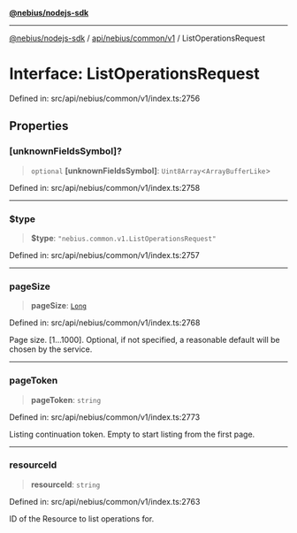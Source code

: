 [**@nebius/nodejs-sdk**](../../../../../README.md)

---

[@nebius/nodejs-sdk](../../../../../README.md) / [api/nebius/common/v1](../README.md) / ListOperationsRequest

# Interface: ListOperationsRequest

Defined in: src/api/nebius/common/v1/index.ts:2756

## Properties

### \[unknownFieldsSymbol\]?

> `optional` **\[unknownFieldsSymbol\]**: `Uint8Array`\<`ArrayBufferLike`\>

Defined in: src/api/nebius/common/v1/index.ts:2758

---

### $type

> **$type**: `"nebius.common.v1.ListOperationsRequest"`

Defined in: src/api/nebius/common/v1/index.ts:2757

---

### pageSize

> **pageSize**: [`Long`](../../../../../runtime/protos/core/classes/Long.md)

Defined in: src/api/nebius/common/v1/index.ts:2768

Page size. [1...1000]. Optional, if not specified, a reasonable default will be chosen by the service.

---

### pageToken

> **pageToken**: `string`

Defined in: src/api/nebius/common/v1/index.ts:2773

Listing continuation token. Empty to start listing from the first page.

---

### resourceId

> **resourceId**: `string`

Defined in: src/api/nebius/common/v1/index.ts:2763

ID of the Resource to list operations for.
